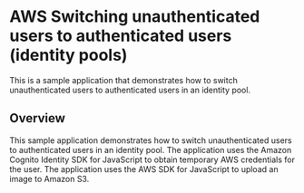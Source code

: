 # AWS Switching unauthenticated users to authenticated users (identity pools)

This is a sample application that demonstrates how to switch unauthenticated users to authenticated users in an identity pool.

## Overview

This sample application demonstrates how to switch unauthenticated users to authenticated users in an identity pool. The application uses the Amazon Cognito Identity SDK for JavaScript to obtain temporary AWS credentials for the user. The application uses the AWS SDK for JavaScript to upload an image to Amazon S3.
